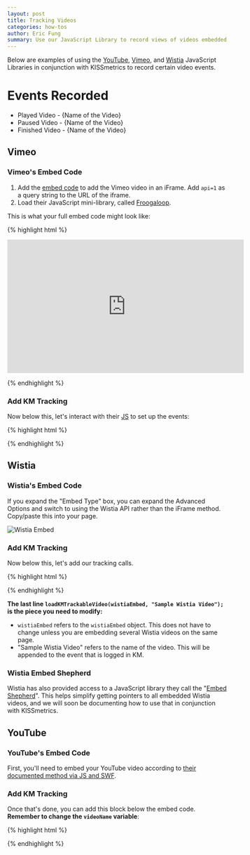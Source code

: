 ```yaml
---
layout: post
title: Tracking Videos
categories: how-tos
author: Eric Fung
summary: Use our JavaScript Library to record views of videos embedded on your site.
---
```

Below are examples of using the [YouTube](#youtube), [Vimeo](#vimeo), and [Wistia](#wistia) JavaScript Libraries in conjunction with KISSmetrics to record certain video events.

# Events Recorded

* Played Video - {Name of the Video}
* Paused Video - {Name of the Video}
* Finished Video - {Name of the Video}

<a name="vimeo" ></a>
## Vimeo

### Vimeo's Embed Code

1. Add the [embed code][vimeo-embed] to add the Vimeo video in an iFrame. Add `api=1` as a query string to the URL of the iframe.
2. Load their JavaScript mini-library, called [Froogaloop][vimeo-froogaloop].

This is what your full embed code might look like:

{% highlight html %}
<!-- Load the video with the API enabled -->
<iframe id="player1" src="http://player.vimeo.com/video/7100569?player_id=player1&api=1" width="540" height="304" frameborder="0" webkitallowfullscreen></iframe>

<!-- Load Froogaloop, Vimeo's JS API -->
<script src="http://a.vimeocdn.com/js/froogaloop2.min.js"></script>
{% endhighlight %}

### Add KM Tracking
Now below this, let's interact with their [JS][vimeo-js] to set up the events:

{% highlight html %}
<script type="text/javascript">
var iframe = $('#player1')[0];
    player = $f(iframe);

// TODO: The only piece of the code to modify is the video name.
var videoName = "Sample Video";

// Add listeners after the player is ready.
player.addEvent('ready', function() {
  player.addEvent('play', function(){
    _kmq.push(['record', 'Played Video - ' + videoName]); });
  player.addEvent('pause', function(){
    _kmq.push(['record', 'Paused Video - ' + videoName]); });
  player.addEvent('finish', function(){
    _kmq.push(['record', 'Finished Video - ' + videoName]); });
});
</script>
{% endhighlight %}

<a name="wistia" ></a>
## Wistia

### Wistia's Embed Code
If you expand the "Embed Type" box, you can expand the Advanced Options and switch to using the Wistia API rather than the iFrame method. Copy/paste this into your page.

![Wistia Embed][wistia-embed]

### Add KM Tracking
Now below this, let's add our tracking calls.

{% highlight html %}
<script type="text/javascript">
function loadKMTrackableVideo (wistia_object, videoName) {
  // Add tracking to 'play', 'pause', and 'end' events.
  wistia_object.bind("play", function() {
    _kmq.push(['record', 'Played video - ' + videoName]);
  });
  wistia_object.bind("pause", function() {
    _kmq.push(['record', 'Paused video - ' + videoName]);
  });
  wistia_object.bind("end", function() {
    _kmq.push(['record', 'Finished video - ' + videoName]);
  });
}

// TODO: The only piece of the code to modify is the video name.
loadKMTrackableVideo(wistiaEmbed, "Sample Wistia Video");
</script>
{% endhighlight %}

**The last line `loadKMTrackableVideo(wistiaEmbed, "Sample Wistia Video");` is the piece you need to modify:**

* `wistiaEmbed` refers to the `wistiaEmbed` object. This does not have to change unless you are embedding several Wistia videos on the same page.
* "Sample Wistia Video" refers to the name of the video. This will be appended to the event that is logged in KM.

### Wistia Embed Shepherd

Wistia has also provided access to a JavaScript library they call the "[Embed Shepherd][wistia-embed-shepherd]". This helps simplify getting pointers to all embedded Wistia videos, and we will soon be documenting how to use that in conjunction with KISSmetrics.

<a name="youtube" ></a>
## YouTube

### YouTube's Embed Code
First, you'll need to embed your YouTube video according to [their documented method via JS and SWF][youtube-embed].

### Add KM Tracking
Once that's done, you can add this block below the embed code. **Remember to change the `videoName` variable**:

{% highlight html %}
<script type="text/javascript">
// Get a reference to the player and listen for state changes
function onYouTubePlayerReady(playerId) {
  ytplayer = document.getElementById("myytplayer");
  ytplayer.addEventListener("onStateChange", "onytplayerStateChange");
}

// TODO: The only piece of the code to modify is the video name.
var videoName = "Sample Video";

function onytplayerStateChange(newState) {
  switch(newState) {
    case 1: // YT.PlayerState.PLAYING
      _kmq.push(['record', 'Played Video - ' + videoName]);
      break;
    case 2: // YT.PlayerState.PAUSED
      _kmq.push(['record', 'Paused Video - ' + videoName]);
      break;
    case 0: // YT.PlayerState.ENDED
      _kmq.push(['record', 'Finished Video - ' + videoName]);
      break;
    default:
      return;
  }
}
</script>
{% endhighlight %}

[vimeo-embed]: http://developer.vimeo.com/player/embedding
[vimeo-froogaloop]: https://github.com/vimeo/player-api/tree/master/javascript
[vimeo-js]: http://developer.vimeo.com/player/js-api

[wistia-embed]: https://s3.amazonaws.com/kissmetrics-support-files/assets/how-tos/tracking-video/wistia-embed.png
[wistia-embed-shepherd]: http://wistia.com/doc/embed-shepherd
[youtube-embed]: https://developers.google.com/youtube/js_api_reference#Embedding